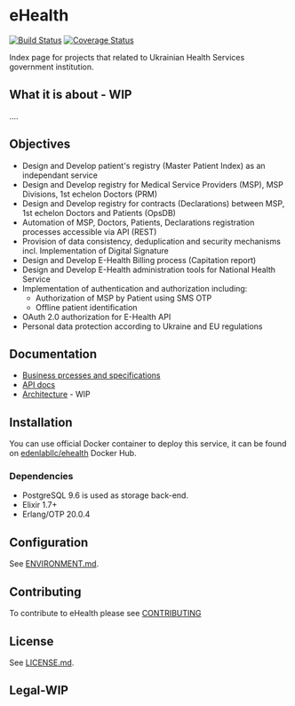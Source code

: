 # eHealth

[![Build Status](https://travis-ci.org/edenlabllc/ehealth.api.svg?branch=master)](https://travis-ci.org/edenlabllc/ehealth.api) [![Coverage Status](https://coveralls.io/repos/github/edenlabllc/ehealth.api/badge.svg?branch=master)](https://coveralls.io/github/edenlabllc/ehealth.api?branch=master)

Index page for projects that related to Ukrainian Health Services government institution.

## What it is about - WIP
....
## Objectives
* Design and Develop patient's registry (Master Patient Index) as an independant service
* Design and Develop registry for Medical Service Providers (MSP), MSP Divisions, 1st echelon Doctors (PRM)
* Design and Develop registry for contracts (Declarations) between MSP, 1st echelon Doctors and Patients (OpsDB)
* Automation of MSP, Doctors, Patients, Declarations registration processes accessible via API (REST)
* Provision of data consistency, deduplication and security mechanisms incl. Implementation of Digital Signature
* Design and Develop E-Health Billing process (Capitation report)
* Design and Develop E-Health administration tools for National Health Service
* Implementation of authentication and authorization including:
  * Authorization of MSP by Patient using SMS OTP
  * Offline patient identification
* OAuth 2.0 authorization for E-Health API
* Personal data protection according to Ukraine and EU regulations

## Documentation

- [Business prcesses and specifications](https://edenlab.atlassian.net/wiki/spaces/EH/overview)
- [API docs](http://docs.uaehealthapi.apiary.io/#reference/public.-medical-service-provider-integration-layer)
- [Architecture](https://docs.google.com/document/d/1oS1FiDJwOMBkR4wLbO51qcS8mO0LaBdXl7TQhk71OWM/edit) - WIP

## Installation

You can use official Docker container to deploy this service, it can be found on [edenlabllc/ehealth](https://hub.docker.com/r/edenlabllc/ehealth/) Docker Hub.

### Dependencies

- PostgreSQL 9.6 is used as storage back-end.
- Elixir 1.7+
- Erlang/OTP 20.0.4

## Configuration

See [ENVIRONMENT.md](docs/ENVIRONMENT.md).

## Contributing
To contribute to eHealth please see [CONTRIBUTING](docs/CONTRIBUTING.md)

## License

See [LICENSE.md](LICENSE.md).

## Legal-WIP

